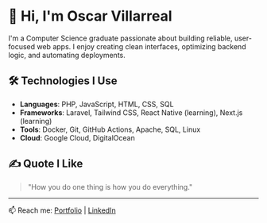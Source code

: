 # 👋 Hi, I'm Oscar Villarreal

I'm a Computer Science graduate passionate about building reliable, user-focused web apps. I enjoy creating clean interfaces, optimizing backend logic, and automating deployments.

## 🛠️ Technologies I Use
- **Languages**: PHP, JavaScript, HTML, CSS, SQL
- **Frameworks**: Laravel, Tailwind CSS, React Native (learning), Next.js (learning)
- **Tools**: Docker, Git, GitHub Actions, Apache, SQL, Linux
- **Cloud**: Google Cloud, DigitalOcean 

## ✍️ Quote I Like
> "How you do one thing is how you do everything."

---

📫 Reach me: [Portfolio](https://villarrealc.com) | [LinkedIn](https://www.linkedin.com/in/oscarvillarrealc/)
